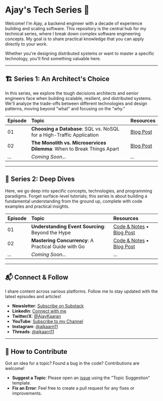 # Ajay's Tech Series 🚀

Welcome! I'm Ajay, a backend engineer with a decade of experience building and scaling software. This repository is the central hub for my technical series, where I break down complex software engineering concepts. My goal is to share practical knowledge that you can apply directly to your work.

Whether you're designing distributed systems or want to master a specific technology, you'll find something valuable here.

---

## 🏗️ Series 1: An Architect's Choice

In this series, we explore the tough decisions architects and senior engineers face when building scalable, resilient, and distributed systems. We'll analyze the trade-offs between different technologies and design patterns, moving beyond "what" and focusing on the "why."

| Episode | Topic | Resources |
| :--- | :--- | :--- |
| 01 | **Choosing a Database**: SQL vs. NoSQL for a High-Traffic Application | [Blog Post](LINK_TO_YOUR_SUBSTACK) |
| 02 | **The Monolith vs. Microservices Dilemma**: When to Break Things Apart | [Blog Post](LINK_TO_YOUR_SUBSTACK) |
| *...* | *Coming Soon...* | *...* |


---

## 🔬 Series 2: Deep Dives

Here, we go deep into specific concepts, technologies, and programming paradigms. Forget surface-level tutorials; this series is about building a fundamental understanding from the ground up, complete with code examples and practical insights.

| Episode | Topic | Resources |
| :--- | :--- | :--- |
| 01 | **Understanding Event Sourcing**: Beyond the Hype | [Code & Notes](./deep-dives/01-understanding-event-sourcing/) • [Blog Post](LINK_TO_YOUR_SUBSTACK) |
| 02 | **Mastering Concurrency**: A Practical Guide with Go | [Code & Notes](./deep-dives/02-mastering-concurrent-programming-in-go/) • [Blog Post](LINK_TO_YOUR_SUBSTACK) |
| *...* | *Coming Soon...* | *...* |

---

## 📬 Connect & Follow

I share content across various platforms. Follow me to stay updated with the latest episodes and articles!

* **Newsletter**: [Subscribe on Substack](YOUR_SUBSTACK_LINK)
* **LinkedIn**: [Connect with me](https://www.linkedin.com/in/ajay-kaaran-gupta/)
* **Twitter/X**: [@AjayKaaran](https://x.com/AjayKaaran)
* **YouTube**: [Subscribe to my Channel](https://www.youtube.com/@Cimulink)
* **Instagram**: [@ajkaarn11](https://www.instagram.com/ajkaarn11/)
* **Threads**: [@ajkaarn11](https://www.threads.com/ajkaarn11)

---

## 🤝 How to Contribute

Got an idea for a topic? Found a bug in the code? Contributions are welcome!

* **Suggest a Topic**: Please open an [issue](https://github.com/SimpleAjax/ajay-tech-series/issues) using the "Topic Suggestion" template.
* **Fix an Error**: Feel free to create a pull request for any fixes or improvements.
